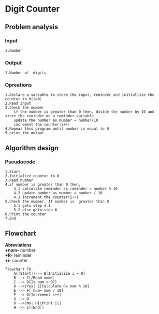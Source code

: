 # Digit Counter
## Problem analysis
### Input 
    1.Number
### Output
    1.Number of  digits
### Opreations
    1.Declare a variable to store the input, reminder and initiallize the counter to 0(i=0)
    2.Read input
    3.Check the number
        if the number is greater than 0 then, divide the number by 10 and store the reminder on a reminder variable
        update the number as number = number/10
        increment the counter(i++)
    4.Repeat this program until number is equal to 0
    5 print the output
## Algorithm design
### Pseudocode 
    1.Start
    2.Initialize counter to 0
    3.Read number 
    4.if number is greater than 0 then,
        4.1 calculate reminder as reminder = number % 10
        4.2 update number as number = number / 10
        4.3 increment the counter(i++)
    5.Check the number. If number is  greater than 0 
        5.1 goto step 4.1
        5.2 else goto step 6
    6.Print the counter
    7.End
## Flowchart
**Abreviations** \
**+num-** number \
**+R-** reminder \
**+i-** counter

```mermaid
flowchart TD
    A([Start])--> B[Initialize i = 0]
    B --> C[/Read num/]
    C --> D{Is num > 0?}
    D -->|Yes| E[Calculate R= num % 10]
    E --> F[ num= num / 10]
    F --> G[Increment i++]
    G --> D
    D -->|No| H[\Print i\]
    H --> I([End])

    